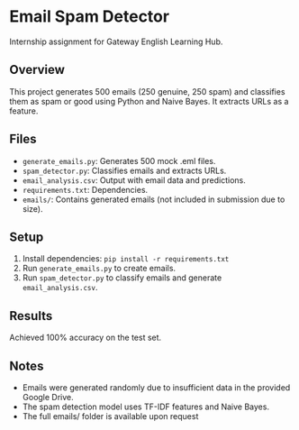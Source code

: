 # Email Spam Detector
Internship assignment for Gateway English Learning Hub.

## Overview
This project generates 500 emails (250 genuine, 250 spam) and classifies them as spam or good using Python and Naive Bayes. It extracts URLs as a feature.

## Files
- `generate_emails.py`: Generates 500 mock .eml files.
- `spam_detector.py`: Classifies emails and extracts URLs.
- `email_analysis.csv`: Output with email data and predictions.
- `requirements.txt`: Dependencies.
- `emails/`: Contains generated emails (not included in submission due to size).

## Setup
1. Install dependencies: `pip install -r requirements.txt`
2. Run `generate_emails.py` to create emails.
3. Run `spam_detector.py` to classify emails and generate `email_analysis.csv`.

## Results
Achieved 100% accuracy on the test set.

## Notes
- Emails were generated randomly due to insufficient data in the provided Google Drive.
- The spam detection model uses TF-IDF features and Naive Bayes.
- The full emails/ folder is available upon request


